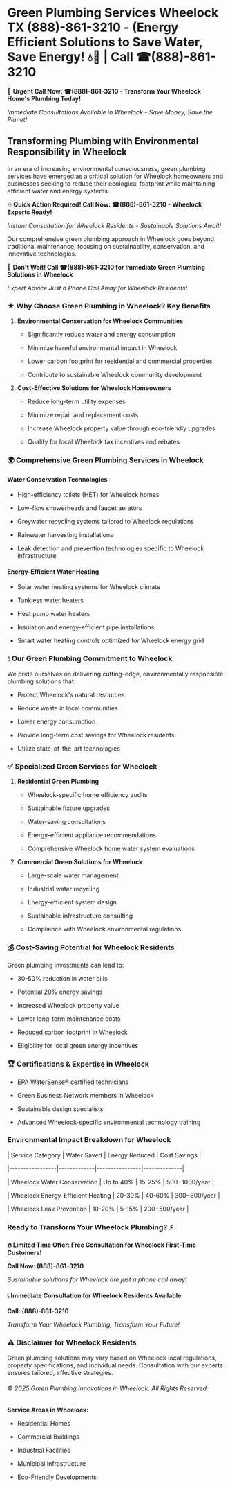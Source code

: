 # Green Plumbing Services Wheelock TX (888)-861-3210 - (Energy Efficient Solutions to Save Water, Save Energy! 💧🌿 | Call ☎(888)-861-3210

🚨 **Urgent Call Now: ☎(888)-861-3210 - Transform Your Wheelock Home's Plumbing Today!**
*Immediate Consultations Available in Wheelock - Save Money, Save the Planet!*

## Transforming Plumbing with Environmental Responsibility in Wheelock

In an era of increasing environmental consciousness, green plumbing services have emerged as a critical solution for Wheelock homeowners and businesses seeking to reduce their ecological footprint while maintaining efficient water and energy systems. 

🔥 **Quick Action Required! Call Now: ☎(888)-861-3210 - Wheelock Experts Ready!**
*Instant Consultation for Wheelock Residents - Sustainable Solutions Await!*

Our comprehensive green plumbing approach in Wheelock goes beyond traditional maintenance, focusing on sustainability, conservation, and innovative technologies.

🚨 **Don't Wait! Call ☎(888)-861-3210 for Immediate Green Plumbing Solutions in Wheelock**
*Expert Advice Just a Phone Call Away for Wheelock Residents!*

### ★ Why Choose Green Plumbing in Wheelock? Key Benefits

1. **Environmental Conservation for Wheelock Communities** 
   - Significantly reduce water and energy consumption
   - Minimize harmful environmental impact in Wheelock
   - Lower carbon footprint for residential and commercial properties
   - Contribute to sustainable Wheelock community development

2. **Cost-Effective Solutions for Wheelock Homeowners** 
   - Reduce long-term utility expenses
   - Minimize repair and replacement costs
   - Increase Wheelock property value through eco-friendly upgrades
   - Qualify for local Wheelock tax incentives and rebates

### 🌍 Comprehensive Green Plumbing Services in Wheelock

#### Water Conservation Technologies
- High-efficiency toilets (HET) for Wheelock homes
- Low-flow showerheads and faucet aerators
- Greywater recycling systems tailored to Wheelock regulations
- Rainwater harvesting installations
- Leak detection and prevention technologies specific to Wheelock infrastructure

#### Energy-Efficient Water Heating
- Solar water heating systems for Wheelock climate
- Tankless water heaters
- Heat pump water heaters
- Insulation and energy-efficient pipe installations
- Smart water heating controls optimized for Wheelock energy grid

### 💧 Our Green Plumbing Commitment to Wheelock

We pride ourselves on delivering cutting-edge, environmentally responsible plumbing solutions that:
- Protect Wheelock's natural resources
- Reduce waste in local communities
- Lower energy consumption
- Provide long-term cost savings for Wheelock residents
- Utilize state-of-the-art technologies

### ✅ Specialized Green Services for Wheelock

1. **Residential Green Plumbing**
   - Wheelock-specific home efficiency audits
   - Sustainable fixture upgrades
   - Water-saving consultations
   - Energy-efficient appliance recommendations
   - Comprehensive Wheelock home water system evaluations

2. **Commercial Green Solutions for Wheelock**
   - Large-scale water management
   - Industrial water recycling
   - Energy-efficient system design
   - Sustainable infrastructure consulting
   - Compliance with Wheelock environmental regulations

### 💰 Cost-Saving Potential for Wheelock Residents

Green plumbing investments can lead to:
- 30-50% reduction in water bills
- Potential 20% energy savings
- Increased Wheelock property value
- Lower long-term maintenance costs
- Reduced carbon footprint in Wheelock
- Eligibility for local green energy incentives

### 🏆 Certifications & Expertise in Wheelock

- EPA WaterSense® certified technicians
- Green Business Network members in Wheelock
- Sustainable design specialists
- Advanced Wheelock-specific environmental technology training

### Environmental Impact Breakdown for Wheelock

| Service Category | Water Saved | Energy Reduced | Cost Savings |
|-----------------|-------------|----------------|--------------|
| Wheelock Water Conservation | Up to 40% | 15-25% | $500-$1000/year |
| Wheelock Energy-Efficient Heating | 20-30% | 40-60% | $300-$800/year |
| Wheelock Leak Prevention | 10-20% | 5-15% | $200-$500/year |

### Ready to Transform Your Wheelock Plumbing? ⚡

**🔥 Limited Time Offer: Free Consultation for Wheelock First-Time Customers!**

**Call Now: (888)-861-3210**
*Sustainable solutions for Wheelock are just a phone call away!*

#### 📞 Immediate Consultation for Wheelock Residents Available

**Call: (888)-861-3210**
*Transform Your Wheelock Plumbing, Transform Your Future!*

### ⚠️ Disclaimer for Wheelock Residents

Green plumbing solutions may vary based on Wheelock local regulations, property specifications, and individual needs. Consultation with our experts ensures tailored, effective strategies.

###### © 2025 Green Plumbing Innovations in Wheelock. All Rights Reserved.

**Service Areas in Wheelock:** 
- Residential Homes
- Commercial Buildings
- Industrial Facilities
- Municipal Infrastructure
- Eco-Friendly Developments